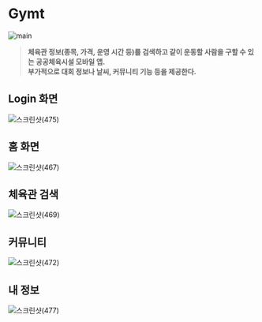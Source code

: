 # Gymt
![main](https://user-images.githubusercontent.com/71166763/130784205-51621b28-3640-4217-b091-5ee94857b321.png)
> **체육관 정보(종목, 가격, 운영 시간 등)를 검색하고 같이 운동할 사람을 구할 수 있는 공공체육시설 모바일 앱.**  
> **부가적으로 대회 정보나 날씨, 커뮤니티 기능 등을 제공한다.**    
  
## Login 화면
  
![스크린샷(475)](https://user-images.githubusercontent.com/71166763/130786230-929a76b8-649f-4b0b-8043-7b1318661993.png)

  
## 홈 화면
  
![스크린샷(467)](https://user-images.githubusercontent.com/71166763/130786521-c983e2be-38d6-45bd-8dd6-be0c5f6b5933.png)
  
  
## 체육관 검색
  
![스크린샷(469)](https://user-images.githubusercontent.com/71166763/130786723-881d71ab-b136-4751-9853-c9c3b9b469c3.png)

  
## 커뮤니티
  
![스크린샷(472)](https://user-images.githubusercontent.com/71166763/130786913-75e63fe1-f701-4ed9-be7e-24036d7ed2b7.png)
 
  
## 내 정보
  
![스크린샷(477)](https://user-images.githubusercontent.com/71166763/130786998-4525e2b8-0b04-4c9d-9f3f-b7f0fc5b12b6.png)
